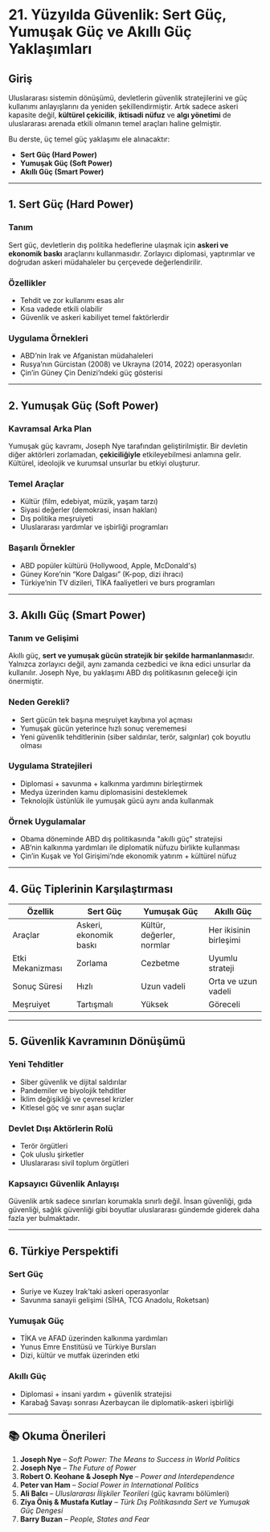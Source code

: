# 21. Yüzyılda Güvenlik: Sert Güç, Yumuşak Güç ve Akıllı Güç Yaklaşımları

## Giriş

Uluslararası sistemin dönüşümü, devletlerin güvenlik stratejilerini ve güç kullanımı anlayışlarını da yeniden şekillendirmiştir. Artık sadece askeri kapasite değil, **kültürel çekicilik**, **iktisadi nüfuz** ve **algı yönetimi** de uluslararası arenada etkili olmanın temel araçları haline gelmiştir.

Bu derste, üç temel güç yaklaşımı ele alınacaktır:

- **Sert Güç (Hard Power)**
- **Yumuşak Güç (Soft Power)**
- **Akıllı Güç (Smart Power)**

---

## 1. Sert Güç (Hard Power)

### Tanım

Sert güç, devletlerin dış politika hedeflerine ulaşmak için **askeri ve ekonomik baskı** araçlarını kullanmasıdır. Zorlayıcı diplomasi, yaptırımlar ve doğrudan askeri müdahaleler bu çerçevede değerlendirilir.

### Özellikler

- Tehdit ve zor kullanımı esas alır
- Kısa vadede etkili olabilir
- Güvenlik ve askeri kabiliyet temel faktörlerdir

### Uygulama Örnekleri

- ABD’nin Irak ve Afganistan müdahaleleri
- Rusya’nın Gürcistan (2008) ve Ukrayna (2014, 2022) operasyonları
- Çin’in Güney Çin Denizi’ndeki güç gösterisi

---

## 2. Yumuşak Güç (Soft Power)

### Kavramsal Arka Plan

Yumuşak güç kavramı, Joseph Nye tarafından geliştirilmiştir. Bir devletin diğer aktörleri zorlamadan, **çekiciliğiyle** etkileyebilmesi anlamına gelir. Kültürel, ideolojik ve kurumsal unsurlar bu etkiyi oluşturur.

### Temel Araçlar

- Kültür (film, edebiyat, müzik, yaşam tarzı)
- Siyasi değerler (demokrasi, insan hakları)
- Dış politika meşruiyeti
- Uluslararası yardımlar ve işbirliği programları

### Başarılı Örnekler

- ABD popüler kültürü (Hollywood, Apple, McDonald's)
- Güney Kore’nin “Kore Dalgası” (K-pop, dizi ihracı)
- Türkiye’nin TV dizileri, TİKA faaliyetleri ve burs programları

---

## 3. Akıllı Güç (Smart Power)

### Tanım ve Gelişimi

Akıllı güç, **sert ve yumuşak gücün stratejik bir şekilde harmanlanması**dır. Yalnızca zorlayıcı değil, aynı zamanda cezbedici ve ikna edici unsurlar da kullanılır. Joseph Nye, bu yaklaşımı ABD dış politikasının geleceği için önermiştir.

### Neden Gerekli?

- Sert gücün tek başına meşruiyet kaybına yol açması
- Yumuşak gücün yeterince hızlı sonuç verememesi
- Yeni güvenlik tehditlerinin (siber saldırılar, terör, salgınlar) çok boyutlu olması

### Uygulama Stratejileri

- Diplomasi + savunma + kalkınma yardımını birleştirmek
- Medya üzerinden kamu diplomasisini desteklemek
- Teknolojik üstünlük ile yumuşak gücü aynı anda kullanmak

### Örnek Uygulamalar

- Obama döneminde ABD dış politikasında "akıllı güç" stratejisi
- AB’nin kalkınma yardımları ile diplomatik nüfuzu birlikte kullanması
- Çin’in Kuşak ve Yol Girişimi’nde ekonomik yatırım + kültürel nüfuz

---

## 4. Güç Tiplerinin Karşılaştırması

| Özellik          | Sert Güç               | Yumuşak Güç               | Akıllı Güç             |
| ---------------- | ---------------------- | ------------------------- | ---------------------- |
| Araçlar          | Askeri, ekonomik baskı | Kültür, değerler, normlar | Her ikisinin birleşimi |
| Etki Mekanizması | Zorlama                | Cezbetme                  | Uyumlu strateji        |
| Sonuç Süresi     | Hızlı                  | Uzun vadeli               | Orta ve uzun vadeli    |
| Meşruiyet        | Tartışmalı             | Yüksek                    | Göreceli               |

---

## 5. Güvenlik Kavramının Dönüşümü

### Yeni Tehditler

- Siber güvenlik ve dijital saldırılar
- Pandemiler ve biyolojik tehditler
- İklim değişikliği ve çevresel krizler
- Kitlesel göç ve sınır aşan suçlar

### Devlet Dışı Aktörlerin Rolü

- Terör örgütleri
- Çok uluslu şirketler
- Uluslararası sivil toplum örgütleri

### Kapsayıcı Güvenlik Anlayışı

Güvenlik artık sadece sınırları korumakla sınırlı değil. İnsan güvenliği, gıda güvenliği, sağlık güvenliği gibi boyutlar uluslararası gündemde giderek daha fazla yer bulmaktadır.

---

## 6. Türkiye Perspektifi

### Sert Güç

- Suriye ve Kuzey Irak’taki askeri operasyonlar
- Savunma sanayii gelişimi (SİHA, TCG Anadolu, Roketsan)

### Yumuşak Güç

- TİKA ve AFAD üzerinden kalkınma yardımları
- Yunus Emre Enstitüsü ve Türkiye Bursları
- Dizi, kültür ve mutfak üzerinden etki

### Akıllı Güç

- Diplomasi + insani yardım + güvenlik stratejisi
- Karabağ Savaşı sonrası Azerbaycan ile diplomatik-askeri işbirliği

---

## 📚 Okuma Önerileri

1. **Joseph Nye** – _Soft Power: The Means to Success in World Politics_
2. **Joseph Nye** – _The Future of Power_
3. **Robert O. Keohane & Joseph Nye** – _Power and Interdependence_
4. **Peter van Ham** – _Social Power in International Politics_
5. **Ali Balcı** – _Uluslararası İlişkiler Teorileri_ (güç kavramı bölümleri)
6. **Ziya Öniş & Mustafa Kutlay** – _Türk Dış Politikasında Sert ve Yumuşak Güç Dengesi_
7. **Barry Buzan** – _People, States and Fear_
